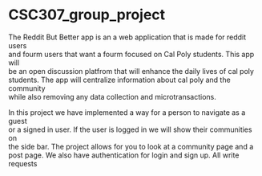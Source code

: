 # CSC307_group_project

The Reddit But Better app is an a web application that is made for reddit users  
and fourm users that want a fourm focused on Cal Poly students. This app will  
be an open discussion platfrom that will enhance the daily lives of cal poly  
students. The app will centralize information about cal poly and the community  
while also removing any data collection and microtransactions.  

In this project we have implemented a way for a person to navigate as a guest  
or a signed in user. If the user is logged in we will show their communities on  
the side bar. The project allows for you to look at a community page and a post page. We also have authentication for login and sign up. All write requests 




